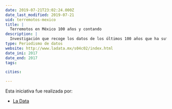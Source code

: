 ```yaml
---
date: 2019-07-21T23:02:24.000Z
date_last_modified: 2019-07-21
uid: terremotos-mexico
title: |
  Terremotos en México 100 años y contando
description: |
  Investigación que recoge los datos de los últimos 100 años que ha sufrido México en materia de terremotos y su actividad sísmica.
type: Periodismo de datos
website: http://www.ladata.mx/s04c02/index.html
date_ini: 2017
date_end: 2017
tags:

cities: 

---
```


Esta iniciativa fue realizada por:

- [La Data](/organizaciones/la-data-mx)
